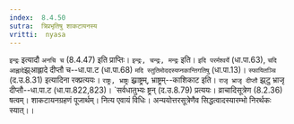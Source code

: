 ```yaml
---
index:  8.4.50
sutra:  त्रिप्रभृतिषु शाकटायनस्य
vritti:  nyasa
---
```


`इन्द्रः` इत्यादौ `अनचि च` (8.4.47) इति प्राप्तिः। `इन्द्रः, चन्द्रः, मन्द्रः` इति। `इदि परर्मश्वर्ये` (धा.पा.63), `चदि आह्लादे`झ्र्आह्लादे दीप्तौ च--धा.पा.ट (धा.पा.68) `मदि स्तुतिमोददस्यप्नकान्तिगतिषु` (धा.पा.13)। `स्फायितञ्चि` (द.उ.8.31) इत्यादिना रक्प्रत्ययः। `राष्ट्रः, भ्राष्ट्रः` झ्र्राष्ट्रम्, भ्राष्ट्रम्--काशिकाट इति। `राजृ भ्राजृ दीप्तौ` झ्र्टु भ्राजृ दीप्तौ--धा.पा.ट (धा.पा.822,823)। `सर्वधातुभ्यः ष्ट्रन् (द.उ.8.79) प्रत्ययः। व्राचादिसूत्रेण (8.2.36) षत्वम्। शाकटायनग्रहणं पूजार्थम्। नित्य एवायं विधिः। अन्ययोत्तरसूत्रेणैव सिद्धत्वादस्यारम्भो निरर्थकः स्यात्।।

